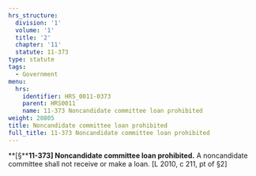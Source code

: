 ```yaml
---
hrs_structure:
  division: '1'
  volume: '1'
  title: '2'
  chapter: '11'
  statute: 11-373
type: statute
tags:
  - Government
menu:
  hrs:
    identifier: HRS_0011-0373
    parent: HRS0011
    name: 11-373 Noncandidate committee loan prohibited
weight: 20805
title: Noncandidate committee loan prohibited
full_title: 11-373 Noncandidate committee loan prohibited
---
```

**[§****11-373] Noncandidate committee loan prohibited.** A noncandidate committee shall not receive or make a loan. [L 2010, c 211, pt of §2]